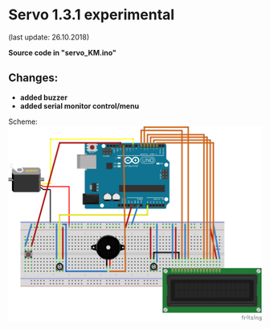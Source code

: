 # Servo 1.3.1 experimental

(last update: 26.10.2018)


<b>Source code in "servo_KM.ino"</b>

## Changes:

* <b>added buzzer</b> 
* <b>added serial monitor control/menu</b> 

Scheme:
![Scheme error](https://github.com/Kacper1263/arduino/blob/master/servo/servo_1.3.1_experimental/servo_KM_bb.png)

